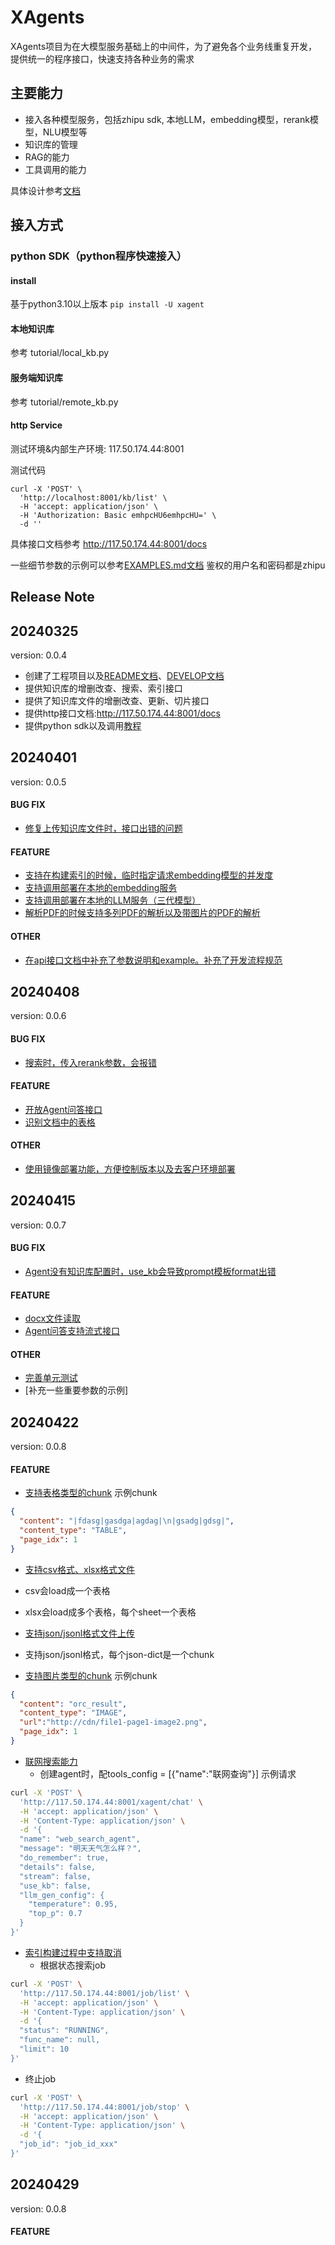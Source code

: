 # XAgents

XAgents项目为在大模型服务基础上的中间件，为了避免各个业务线重复开发，提供统一的程序接口，快速支持各种业务的需求

## 主要能力

- 接入各种模型服务，包括zhipu sdk, 本地LLM，embedding模型，rerank模型，NLU模型等
- 知识库的管理
- RAG的能力
- 工具调用的能力

具体设计参考[文档](https://zhipu-ai.feishu.cn/docx/Y78IdJZSmoESK0x0HZpc7vrWnde)

## 接入方式

### python SDK（python程序快速接入）

#### install

基于python3.10以上版本
  `pip install -U xagent`

#### 本地知识库

参考 tutorial/local_kb.py

#### 服务端知识库

参考 tutorial/remote_kb.py

#### http Service

测试环境&内部生产环境: 117.50.174.44:8001

测试代码

```shell
curl -X 'POST' \
  'http://localhost:8001/kb/list' \
  -H 'accept: application/json' \
  -H 'Authorization: Basic emhpcHU6emhpcHU=' \
  -d ''
```

具体接口文档参考 http://117.50.174.44:8001/docs

一些细节参数的示例可以参考[EXAMPLES.md文档](https://dev.aminer.cn/solution-center-algorithm/XAgents/-/blob/main/EXAMPLES.md)
鉴权的用户名和密码都是zhipu

## Release Note

## 20240325

version: 0.0.4

- 创建了工程项目以及[README文档](https://dev.aminer.cn/solution-center-algorithm/XAgents)、[DEVELOP文档](https://dev.aminer.cn/solution-center-algorithm/XAgents/-/blob/main/DEVELOP.md?ref_type=heads)
- 提供知识库的增删改查、搜索、索引接口
- 提供了知识库文件的增删改查、更新、切片接口
- 提供http接口文档:http://117.50.174.44:8001/docs
- 提供python sdk以及调用[教程](https://dev.aminer.cn/solution-center-algorithm/XAgents/-/tree/main/tutorial?ref_type=heads)

## 20240401

version: 0.0.5

#### BUG FIX

- [修复上传知识库文件时，接口出错的问题](https://dev.aminer.cn/solution-center-algorithm/XAgents/-/issues/9)

#### FEATURE

- [支持在构建索引的时候，临时指定请求embedding模型的并发度](https://dev.aminer.cn/solution-center-algorithm/XAgents/-/issues/8)
- [支持调用部署在本地的embedding服务](https://dev.aminer.cn/solution-center-algorithm/XAgents/-/issues/4)
- [支持调用部署在本地的LLM服务（三代模型）](https://dev.aminer.cn/solution-center-algorithm/XAgents/-/issues/3)
- [解析PDF的时候支持多列PDF的解析以及带图片的PDF的解析](https://dev.aminer.cn/solution-center-algorithm/XAgents/-/issues/2)

#### OTHER

- [在api接口文档中补充了参数说明和example。补充了开发流程规范](https://dev.aminer.cn/solution-center-algorithm/XAgents/-/issues/7)

## 20240408

version: 0.0.6

#### BUG FIX

- [搜索时，传入rerank参数，会报错](https://dev.aminer.cn/solution-center-algorithm/XAgents/-/issues/15)

#### FEATURE

- [开放Agent问答接口](https://dev.aminer.cn/solution-center-algorithm/XAgents/-/issues/5)
- [识别文档中的表格](https://dev.aminer.cn/solution-center-algorithm/XAgents/-/issues/12)

#### OTHER

- [使用镜像部署功能，方便控制版本以及去客户环境部署](https://dev.aminer.cn/solution-center-algorithm/XAgents/-/issues/1)

## 20240415

version: 0.0.7

#### BUG FIX

- [Agent没有知识库配置时，use_kb会导致prompt模板format出错](https://dev.aminer.cn/solution-center-algorithm/XAgents/-/issues/19)

#### FEATURE

- [docx文件读取](https://dev.aminer.cn/solution-center-algorithm/XAgents/-/issues/22)
- [Agent问答支持流式接口](https://dev.aminer.cn/solution-center-algorithm/XAgents/-/issues/21)

#### OTHER

- [完善单元测试](https://dev.aminer.cn/solution-center-algorithm/XAgents/-/issues/6)
- [补充一些重要参数的示例]


## 20240422

version: 0.0.8

#### FEATURE

- [支持表格类型的chunk](https://dev.aminer.cn/solution-center-algorithm/XAgents/-/issues/25)
示例chunk
```json
{
  "content": "|fdasg|gasdga|agdag|\n|gsadg|gdsg|",
  "content_type": "TABLE",
  "page_idx": 1
}
```

- [支持csv格式、xlsx格式文件](https://dev.aminer.cn/solution-center-algorithm/XAgents/-/issues/26)
 - csv会load成一个表格
 - xlsx会load成多个表格，每个sheet一个表格

- [支持json/jsonl格式文件上传](https://dev.aminer.cn/solution-center-algorithm/XAgents/-/issues/27)
 - 支持json/jsonl格式，每个json-dict是一个chunk

- [支持图片类型的chunk](https://dev.aminer.cn/solution-center-algorithm/XAgents/-/issues/24)
示例chunk
```json
{
  "content": "orc_result",
  "content_type": "IMAGE",
  "url":"http://cdn/file1-page1-image2.png",
  "page_idx": 1
}
```



- [联网搜索能力](https://dev.aminer.cn/solution-center-algorithm/XAgents/-/issues/18)
  - 创建agent时，配tools_config = [{"name":"联网查询"}]
示例请求
```bash
curl -X 'POST' \
  'http://117.50.174.44:8001/xagent/chat' \
  -H 'accept: application/json' \
  -H 'Content-Type: application/json' \
  -d '{
  "name": "web_search_agent",
  "message": "明天天气怎么样？",
  "do_remember": true,
  "details": false,
  "stream": false,
  "use_kb": false,
  "llm_gen_config": {
    "temperature": 0.95,
    "top_p": 0.7
  }
}'
```

- [索引构建过程中支持取消](https://dev.aminer.cn/solution-center-algorithm/XAgents/-/issues/16)
  - 根据状态搜索job
``` bash
curl -X 'POST' \
  'http://117.50.174.44:8001/job/list' \
  -H 'accept: application/json' \
  -H 'Content-Type: application/json' \
  -d '{
  "status": "RUNNING",
  "func_name": null,
  "limit": 10
}'
```
  - 终止job
``` bash
curl -X 'POST' \
  'http://117.50.174.44:8001/job/stop' \
  -H 'accept: application/json' \
  -H 'Content-Type: application/json' \
  -d '{
  "job_id": "job_id_xxx"
}'
```





## 20240429

version: 0.0.8

#### FEATURE

